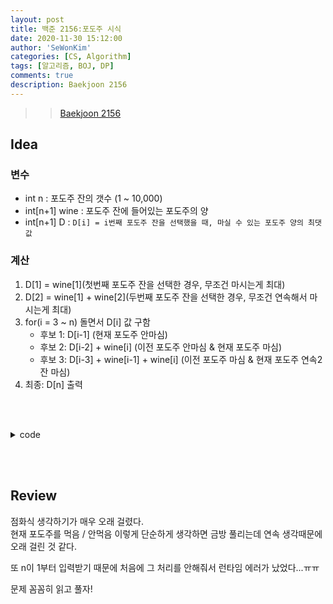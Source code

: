 ```yaml
---
layout: post
title: 백준 2156:포도주 시식
date: 2020-11-30 15:12:00
author: 'SeWonKim'
categories: [CS, Algorithm]
tags: [알고리즘, BOJ, DP]
comments: true
description: Baekjoon 2156
---
```


> > [Baekjoon 2156](https://www.acmicpc.net/problem/2156)

## Idea

### 변수

- int n : 포도주 잔의 갯수 (1 ~ 10,000)
- int[n+1] wine : 포도주 잔에 들어있는 포도주의 양
- int[n+1] D : `D[i] = i번째 포도주 잔을 선택했을 때, 마실 수 있는 포도주 양의 최댓값`


### 계산

1. D[1] = wine[1](첫번째 포도주 잔을 선택한 경우, 무조건 마시는게 최대)
2. D[2] = wine[1] + wine[2](두번째 포도주 잔을 선택한 경우, 무조건 연속해서 마시는게 최대)
3. for(i = 3 ~ n) 돌면서 D[i] 값 구함
    - 후보 1: D[i-1] (현재 포도주 안마심)
    - 후보 2: D[i-2] + wine[i] (이전 포도주 안마심 & 현재 포도주 마심)
    - 후보 3: D[i-3] + wine[i-1] + wine[i] (이전 포도주 마심 & 현재 포도주 연속2잔 마심)
4. 최종: D[n] 출력

&nbsp;  
&nbsp;

<details>
    <summary>code</summary>
    <div markdown="1">

    ```java
    import java.util.Scanner;

    public class Main {

        public static void main(String[] args) {
            Scanner sc = new Scanner(System.in);
            int n = sc.nextInt();
            int[] wine = new int[n+1];
            for (int i = 1; i <= n; i++) {
                wine[i] = sc.nextInt();
            }
            
            int[] D = new int[n+1];
            D[1] = wine[1];
            
            if(n > 1){
                D[2] = wine[1]+wine[2];
            
                for (int i = 3; i <= n; i++) {
                    D[i] = Math.max(D[i-1], Math.max(D[i-2] + wine[i], D[i-3] + wine[i-1] + wine[i]));
                }
            }				
            System.out.println(D[n]);
            sc.close();
        }
    }
    ```

</div>
</details>

&nbsp;  
&nbsp;

## Review

점화식 생각하기가 매우 오래 걸렸다.      
현재 포도주를 먹음 / 안먹음 이렇게 단순하게 생각하면 금방 풀리는데 연속 생각때문에 오래 걸린 것 같다.       

또 n이 1부터 입력받기 때문에 처음에 그 처리를 안해줘서 런타임 에러가 났었다...ㅠㅠ

문제 꼼꼼히 읽고 풀자!

&nbsp;  
&nbsp;
